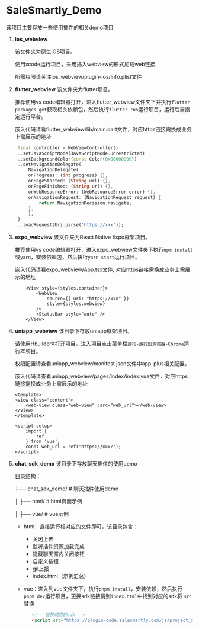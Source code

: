 # SaleSmartly_Demo

该项目主要存放一些使用插件的相关demo项目

1. **ios_webview**

   该文件夹为原生iOS项目。

   使用xcode运行项目，采用插入webview的形式加载web链接.

   所需权限请关注ios_webview/plugin-ios/Info.plist文件

2. **flutter_webview**
   该文件夹为flutter项目。

   推荐使用vs code编辑器打开，进入flutter_webview文件夹下并执行`flutter packages get`获取相关依赖包，然后执行`flutter run`运行项目，运行后需指定运行平台。

   嵌入代码请看flutter_webview/lib/main.dart文件，对应https链接需换成业务上需展示的地址

   ```dart
    final controller = WebViewController()
    ..setJavaScriptMode(JavaScriptMode.unrestricted)
    ..setBackgroundColor(const Color(0x00000000))
    ..setNavigationDelegate(
        NavigationDelegate(
        onProgress: (int progress) {},
        onPageStarted: (String url) {},
        onPageFinished: (String url) {},
        onWebResourceError: (WebResourceError error) {},
        onNavigationRequest: (NavigationRequest request) {
            return NavigationDecision.navigate;
        },
        ),
    )
    ..loadRequest(Uri.parse('https://xxx'));
   ```

3. **expo_webview**
   该文件夹为React Native Expo框架项目。

   推荐使用vs code编辑器打开，进入expo_webview文件夹下执行`npm install`或`yarn`，安装依赖包，然后执行`yarn start`运行项目。

   嵌入代码请看expo_webview/App.tsx文件, 对应https链接需换成业务上需展示的地址

   ```
       <View style={styles.container}>
           <WebView
               source={{ uri: "https://xxx" }}
               style={styles.webview}
           />
           <StatusBar style="auto" />
       </View>
   ```

4. **uniapp_webview**
    该目录下存放uniapp框架项目。

    请使用HbuilderX打开项目，进入项目点击菜单栏`运行-运行到浏览器-Chrome`运行本项目。

    权限配置请查看uniapp_webview/manifest.json文件中app-plus相关配置。

    嵌入代码请查看uniapp_webview/pages/index/index.vue文件，对应https链接需换成业务上需展示的地址

    ```
    <template>
    <view class="content">
        <web-view class="web-view" :src="web_url"></web-view>
    </view>
    </template>
    
    <script setup>
        import {
            ref
        } from 'vue';
        const web_url = ref('https://xxx/');
    </script>
    ```

5. **chat_sdk_demo**
   该目录下存放聊天插件的使用demo

   目录结构：

    ├── chat_sdk_demo/     # 聊天插件使用demo

    │   ├── html/          # html页面示例

    │   ├── vue/           # vue示例

   - html：直接运行相对应的文件即可，该目录包含：

     - 关闭上传
     - 监听插件资源加载完成
     - 隐藏聊天窗内关闭按钮
     - 自定义按钮
     - ga上报
     - index.html（示例汇总）
   
   - vue：进入到vue文件夹下，执行`pnpm install`，安装依赖，然后执行`pnpm dev`运行项目，更换sdk链接请到`index.html`中找到对应的sdk将 `src`替换
     ```html
        <!-- 替换成您的sdk -->
        <script src="https://plugin-code.salesmartly.com/js/project_xxxxxxxxx.js"></script>
     ```